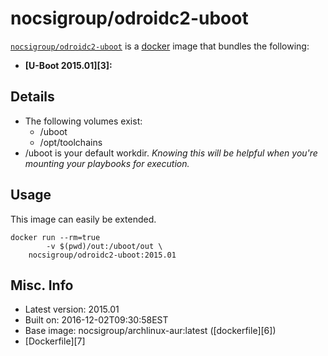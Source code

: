 # nocsigroup/odroidc2-uboot  

[`nocsigroup/odroidc2-uboot`][1] is a [docker][2] image that bundles the following:  
* **[U-Boot 2015.01][3]:**

## Details
* The following volumes exist:  
  - /uboot
  - /opt/toolchains
* /uboot is your default workdir. *Knowing this will be helpful when you're mounting your playbooks for execution.*   

## Usage 
This image can easily be extended.  

````
docker run --rm=true 
        -v $(pwd)/out:/uboot/out \
	nocsigroup/odroidc2-uboot:2015.01 
````

## Misc. Info 
* Latest version: 2015.01   
* Built on: 2016-12-02T09:30:58EST   
* Base image: nocsigroup/archlinux-aur:latest ([dockerfile][6])  
* [Dockerfile][7]

[1]: https://hub.docker.com/r/nocsigroup/odroidc2-uboot/   
[2]: https://docker.com 
